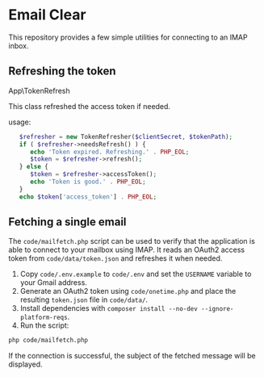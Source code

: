 # Email Clear

This repository provides a few simple utilities for connecting to an IMAP inbox.

## Refreshing the token

App\TokenRefresh

This class refreshed the access token if needed.

usage:
```php
   $refresher = new TokenRefresher($clientSecret, $tokenPath);
   if ( $refresher->needsRefresh() ) {
      echo 'Token expired. Refreshing.' . PHP_EOL;
      $token = $refresher->refresh();
   } else {
      $token = $refresher->accessToken();
      echo 'Token is good.' . PHP_EOL;
   }
   echo $token['access_token'] . PHP_EOL;
```

## Fetching a single email

The `code/mailfetch.php` script can be used to verify that the application is able to connect to your mailbox using IMAP. It reads an OAuth2 access token from `code/data/token.json` and refreshes it when needed.

1. Copy `code/.env.example` to `code/.env` and set the `USERNAME` variable to
   your Gmail address.
2. Generate an OAuth2 token using `code/onetime.php` and place the resulting
   `token.json` file in `code/data/`.
3. Install dependencies with `composer install --no-dev --ignore-platform-reqs`.
4. Run the script:

```bash
php code/mailfetch.php
```

If the connection is successful, the subject of the fetched message will be displayed.
